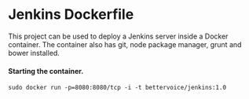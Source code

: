 Jenkins Dockerfile
==================

This project can be used to deploy a Jenkins server inside a Docker container. The container also has git, node package manager, grunt and bower installed.

#### Starting the container.

```
sudo docker run -p=8080:8080/tcp -i -t bettervoice/jenkins:1.0
```
